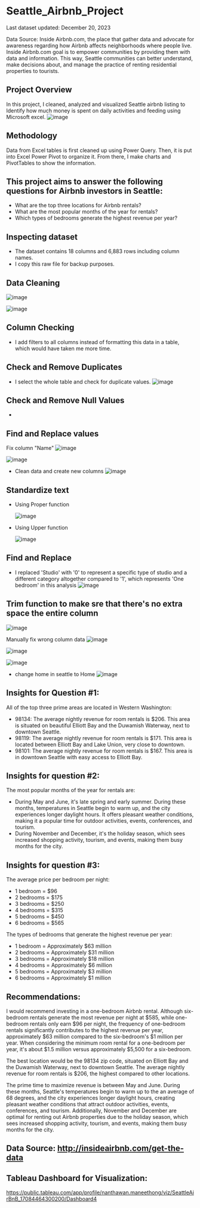 # Seattle_Airbnb_Project
Last dataset updated: December 20, 2023

Data Source: Inside Airbnb.com, the place that gather data and advocate for awareness regarding how Airbnb affects neighborhoods where people live.
Inside Airbnb.com goal is to empower communities by providing them with data and information. This way, Seattle communities can better understand, make decisions about, and manage the practice of renting residential properties to tourists.

## Project Overview

In this project, I cleaned, analyzed and visualized Seattle airbnb listing to Identify how much money is spent on daily activities and feeding using Microsoft excel.
![image](https://github.com/NanManee/Seattle_Airbnb_Project/assets/156528525/60c0824a-7337-44fc-bd48-70b6f2b3c42f)

## Methodology

Data from Excel tables is first cleaned up using Power Query. Then, it is put into Excel Power Pivot to organize it. From there, I make charts and PivotTables to show the information.

## This project aims to answer the following questions for Airbnb investors in Seattle:

- What are the top three locations for Airbnb rentals?
- What are the most popular months of the year for rentals?
- Which types of bedrooms generate the highest revenue per year?

## Inspecting dataset

- The dataset contains 18 columns and 6,883 rows including column names.
- I copy this raw file for backup purposes.
  
## Data Cleaning
![image](https://github.com/NanManee/Seattle_Airbnb_Project/assets/156528525/f9a55467-dedd-4ff2-8692-22ae00ec57cf)

![image](https://github.com/NanManee/Seattle_Airbnb_Project/assets/156528525/314fb483-5afb-4399-9a7b-dc0880e12150)

## Column Checking

- I add filters to all columns instead of formatting this data in a table, which would have taken me more time.

## Check and Remove Duplicates

- I select the whole table and check for duplicate values.
![image](https://github.com/NanManee/Seattle_Airbnb_Project/assets/156528525/170b2e0a-dbee-4b9f-90de-4d8786e8d23e)

## Check and Remove Null Values

- 

## Find and Replace values
Fix column "Name"
![image](https://github.com/NanManee/Seattle_Airbnb_Project/assets/156528525/053ac48a-4d43-4372-9972-cf06e6be0752)


![image](https://github.com/NanManee/Seattle_Airbnb_Project/assets/156528525/459350a8-fd93-4a16-9333-330130baa46e)

- Clean data and create new columns
![image](https://github.com/NanManee/Seattle_Airbnb_Project/assets/156528525/a1dbdbbb-48dc-4a63-8d10-2c631e97b76f)

## Standardize text
- Using Proper function

  ![image](https://github.com/NanManee/Seattle_Airbnb_Project/assets/156528525/4031629e-c6ee-404b-b179-e4e2a54a598f)

- Using Upper function

  ![image](https://github.com/NanManee/Seattle_Airbnb_Project/assets/156528525/256e821c-3223-49e4-ae89-c3df9f9cc7ef)


## Find and Replace
- I replaced 'Studio' with '0' to represent a specific type of studio and a different category altogether compared to '1', which represents 'One bedroom' in this analysis
  ![image](https://github.com/NanManee/Seattle_Airbnb_Project/assets/156528525/0a76d023-f17a-4437-85d4-e31a183b38a4)

## Trim function to make sre that there's no extra space the entire column

![image](https://github.com/NanManee/Seattle_Airbnb_Project/assets/156528525/2bdeed4e-37c2-447b-8a08-eed02e0fb02f)

Manually fix wrong column data 
![image](https://github.com/NanManee/Seattle_Airbnb_Project/assets/156528525/bd493dd9-eed8-48ef-8a30-326df8521c7f)

![image](https://github.com/NanManee/Seattle_Airbnb_Project/assets/156528525/9ab36750-f3b2-4826-8fcf-dbb79133b986)

![image](https://github.com/NanManee/Seattle_Airbnb_Project/assets/156528525/a010835c-2259-4129-a41c-a1d213aa31d7)

- change home in seattle to Home
  ![image](https://github.com/NanManee/Seattle_Airbnb_Project/assets/156528525/4232b6df-0c10-4712-a28d-6f240b087401)


## Insights for Question #1:

All of the top three prime areas are located in Western Washington:
- 98134: The average nightly revenue for room rentals is $206. This area is situated on beautiful Elliott Bay and the Duwamish Waterway, next to downtown Seattle.
- 98119: The average nightly revenue for room rentals is $171. This area is located between Elliott Bay and Lake Union, very close to downtown.
- 98101: The average nightly revenue for room rentals is $167. This area is in downtown Seattle with easy access to Elliott Bay.
  

## Insights for question #2:

The most popular months of the year for rentals are:
- During May and June, it's late spring and early summer. During these months, temperatures in Seattle begin to warm up, and the city experiences longer daylight hours. It offers pleasant weather conditions, making it a popular time for outdoor activities, events, conferences, and tourism.
- During November and December, it's the holiday season, which sees increased shopping activity, tourism, and events, making them busy months for the city.
  

## Insights for question #3:

The average price per bedroom per night:
- 1 bedroom = $96
- 2 bedrooms = $175
- 3 bedrooms = $250
- 4 bedrooms = $315
- 5 bedrooms = $450
- 6 bedrooms = $565

The types of bedrooms that generate the highest revenue per year:
- 1 bedroom = Approximately $63 million
- 2 bedrooms = Approximately $31 million
- 3 bedrooms = Approximately $18 million
- 4 bedrooms = Approximately $6 million
- 5 bedrooms = Approximately $3 million
- 6 bedrooms = Approximately $1 million


## Recommendations:

I would recommend investing in a one-bedroom Airbnb rental. Although six-bedroom rentals generate the most revenue per night at $585, while one-bedroom rentals only earn $96 per night, the frequency of one-bedroom rentals significantly contributes to the highest revenue per year, approximately $63 million compared to the six-bedroom's $1 million per year. When considering the minimum room rental for a one-bedroom per year, it's about $1.5 million versus approximately $5,500 for a six-bedroom.

The best location would be the 98134 zip code, situated on Elliott Bay and the Duwamish Waterway, next to downtown Seattle. The average nightly revenue for room rentals is $206, the highest compared to other locations.

The prime time to maximize revenue is between May and June. During these months, Seattle's temperatures begin to warm up to the an average of 68 degrees, and the city experiences longer daylight hours, creating pleasant weather conditions that attract outdoor activities, events, conferences, and tourism. Additionally, November and December are optimal for renting out Airbnb properties due to the holiday season, which sees increased shopping activity, tourism, and events, making them busy months for the city.

## Data Source: http://insideairbnb.com/get-the-data
## Tableau Dashboard for Visualization: 
https://public.tableau.com/app/profile/nanthawan.maneethong/viz/SeattleAirBnB_17084464300200/Dashboard4
